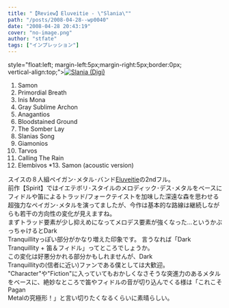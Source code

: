 ```yaml
---
title: "【Review】Eluveitie - \"Slania\""
path: "/posts/2008-04-28--wp0040"
date: "2008-04-28 20:43:19"
cover: "no-image.png"
author: "stfate"
tags: ["インプレッション"]
---
```


<style type="text/css">
<!--
p {white-space: pre-wrap};
-->
</style>

style="float:left; margin-left:5px;margin-right:5px;border:0px; vertical-align:top;"><a href="http://www.amazon.co.jp/gp/redirect.html%3FASIN=B00127R7FQ%26tag=stfate-22%26lcode=xm2%26cID=2025%26ccmID=165953%26location=/o/ASIN/B00127R7FQ%253FSubscriptionId=0ZZ51W51PSHKTDFA9002" target="_blank"><img src="http://ecx.images-amazon.com/images/I/21yNHNkE8qL.jpg" alt="Slania (Digi)"  /></a>
01. Samon
02. Primordial Breath
03. Inis Mona
04. Gray Sublime Archon
05. Anagantios
06. Bloodstained Ground
07. The Somber Lay
08. Slanias Song
09. Giamonios
10. Tarvos
11. Calling The Rain
12. Elembivos
*13. Samon (acoustic version)

<!--more-->
スイスの８人組ペイガン･メタル･バンド<a href="http://www.eluveitie.ch/" target="_blank">Eluveitie</a>の2ndフル。
前作【Spirit】ではイエテボリ･スタイルのメロディック･デス･メタルをベースにフィドルや笛によるトラッド/フォークテイストを加味した深遠な森を思わせる超強力なペイガン･メタルを演ってましたが、今作は基本的な路線は継続しながらも若干の方向性の変化が見えますね。
まずトラッド要素が少し抑えめになってメロデス要素が強くなった…というかぶっちゃけるとDark Tranquillityっぽい部分がかなり増えた印象です。
言うなれば「Dark Tranquillity + 笛＆フィドル」ってところでしょうか。
この変化は好悪分かれる部分かもしれませんが、Dark Tranquillityの(信者に近い)ファンである僕としては大歓迎。
"Character"や"Fiction"に入っていてもおかしくなさそうな突進力のあるメタルをベースに、絶妙なところで笛やフィドルの音が切り込んでくる様は「これこそPagan Metalの究極形！」と言い切りたくなるくらいに素晴らしい。
メタルの部分がより強固になった分、tr05とか08のようなトラッド色を前面に出した曲とのコントラストがハッキリして
アルバム構成に起伏ができたのもプラス要素ですし、Nuclear Blastと契約した副産物か音質もかなり向上していて一音一音がさらに説得力を増したモノになってるのも◎。
クリアなサウンド･プロダクションのもと、笛やフィドルの音が古きケルトの情景を思い起こさせてくれます。
またメロディの哀感、悲壮感が素晴らしい…思わず涙ぐんでしまうフレーズがいくつもあります。
1stも素晴らしいアルバムでしたが、今作も決して負けていないというか、順当に成長を遂げたという印象ですね。
トラッド/フォーク･メタルというと日本ではKorpiklanniが有名だと思いますが、あのバンドのような
飲めや騒げや(ぇ的なムードは全くなくてかなり深遠でシリアスな空気感を持っています。
このジャンルの中でも特にメロデス寄りな音像のバンドと言えると思います。
なのでトラッド/フォーク･メタルのファンは勿論、メロディック･デス･メタルのファンにもかなり訴求する面があるのではないかと。
特にDark Tranquillityファンの方は聴いておいた方がいいかもしれませんよ！(ぇ
しかし1stに続き名盤クラスのアルバムを出してきたわけで、次作がどうなるか楽しみで仕方ありませんね。
あとライヴも一度観てみたいところです。…来日はあるとしても相当先になりそうですが…orz
興味ある方は<a href="http://www.myspace.com/eluveitie" target="_blank">MySpace</a>より試聴をどうぞ。
<em>-Highlight Tune-</em>
03.Inis Mona
前作の"Your Gaulish War"並の名曲と思います。
メロディに込められた悲哀感が素晴らしすぎる。
